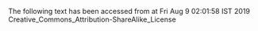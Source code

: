 The following text has been accessed from at Fri Aug 9 02:01:58 IST 2019
Creative_Commons_Attribution-ShareAlike_License
